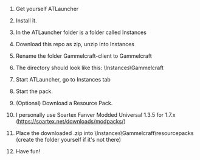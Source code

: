 1. Get yourself ATLauncher

2. Install it.

3. In the ATLauncher folder is a folder called Instances

4. Download this repo as zip, unzip into Instances

5. Rename the folder Gammelcraft-client to Gammelcraft

6. The directory should look like this: \Instances\Gammelcraft

7. Start ATLauncher, go to Instances tab

8. Start the pack.

9. (Optional) Download a Resource Pack.

10. I personally use Soartex Fanver Modded Universal 1.3.5 for 1.7.x (https://soartex.net/downloads/modpacks/)

11. Place the downloaded .zip into \Instances\Gammelcraft\resourcepacks (create the folder yourself if it's not there)

12. Have fun!
